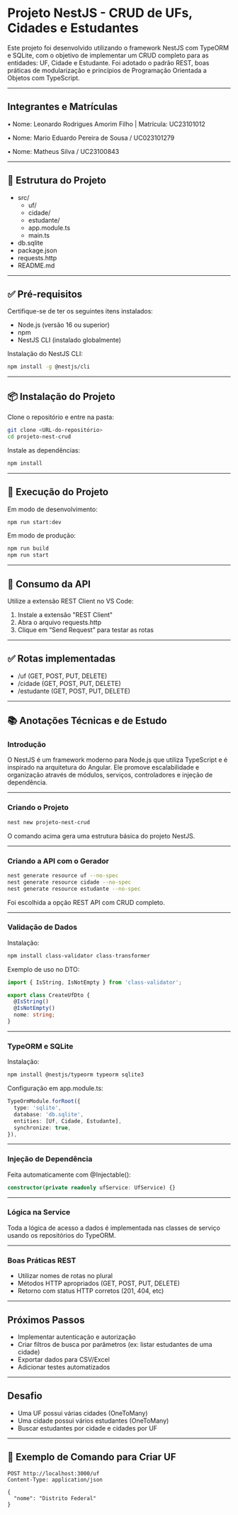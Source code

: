 # Projeto NestJS - CRUD de UFs, Cidades e Estudantes

Este projeto foi desenvolvido utilizando o framework NestJS com TypeORM e SQLite, com o objetivo de implementar um CRUD completo para as entidades: UF, Cidade e Estudante. Foi adotado o padrão REST, boas práticas de modularização e princípios de Programação Orientada a Objetos com TypeScript.

---

## Integrantes e Matrículas

• Nome: Leonardo Rodrigues Amorim Filho | Matrícula: UC23101012

• Nome: Mario Eduardo Pereira de Sousa / UC023101279

• Nome: Matheus Silva / UC23100843

---

## 📁 Estrutura do Projeto

- src/
  - uf/
  - cidade/
  - estudante/
  - app.module.ts
  - main.ts
- db.sqlite
- package.json
- requests.http
- README.md

---

## ✅ Pré-requisitos

Certifique-se de ter os seguintes itens instalados:

- Node.js (versão 16 ou superior)
- npm
- NestJS CLI (instalado globalmente)

Instalação do NestJS CLI:

```bash
npm install -g @nestjs/cli
```

---

## 📦 Instalação do Projeto

Clone o repositório e entre na pasta:

```bash
git clone <URL-do-repositório>
cd projeto-nest-crud
```

Instale as dependências:

```bash
npm install
```

---

## 🚀 Execução do Projeto

Em modo de desenvolvimento:

```bash
npm run start:dev
```

Em modo de produção:

```bash
npm run build
npm run start
```

---

## 🔁 Consumo da API

Utilize a extensão REST Client no VS Code:

1. Instale a extensão "REST Client"
2. Abra o arquivo requests.http
3. Clique em “Send Request” para testar as rotas

---

## ✅ Rotas implementadas

- /uf (GET, POST, PUT, DELETE)
- /cidade (GET, POST, PUT, DELETE)
- /estudante (GET, POST, PUT, DELETE)

---

## 📚 Anotações Técnicas e de Estudo

### Introdução

O NestJS é um framework moderno para Node.js que utiliza TypeScript e é inspirado na arquitetura do Angular. Ele promove escalabilidade e organização através de módulos, serviços, controladores e injeção de dependência.

---

### Criando o Projeto

```bash
nest new projeto-nest-crud
```

O comando acima gera uma estrutura básica do projeto NestJS.

---

### Criando a API com o Gerador

```bash
nest generate resource uf --no-spec
nest generate resource cidade --no-spec
nest generate resource estudante --no-spec
```

Foi escolhida a opção REST API com CRUD completo.

---

### Validação de Dados

Instalação:

```bash
npm install class-validator class-transformer
```

Exemplo de uso no DTO:

```ts
import { IsString, IsNotEmpty } from 'class-validator';

export class CreateUfDto {
  @IsString()
  @IsNotEmpty()
  nome: string;
}
```

---

### TypeORM e SQLite

Instalação:

```bash
npm install @nestjs/typeorm typeorm sqlite3
```

Configuração em app.module.ts:

```ts
TypeOrmModule.forRoot({
  type: 'sqlite',
  database: 'db.sqlite',
  entities: [Uf, Cidade, Estudante],
  synchronize: true,
}),
```

---

### Injeção de Dependência

Feita automaticamente com @Injectable():

```ts
constructor(private readonly ufService: UfService) {}
```

---

### Lógica na Service

Toda a lógica de acesso a dados é implementada nas classes de serviço usando os repositórios do TypeORM.

---

### Boas Práticas REST

- Utilizar nomes de rotas no plural
- Métodos HTTP apropriados (GET, POST, PUT, DELETE)
- Retorno com status HTTP corretos (201, 404, etc)

---

## Próximos Passos

- Implementar autenticação e autorização
- Criar filtros de busca por parâmetros (ex: listar estudantes de uma cidade)
- Exportar dados para CSV/Excel
- Adicionar testes automatizados

---

## Desafio

- Uma UF possui várias cidades (OneToMany)
- Uma cidade possui vários estudantes (OneToMany)
- Buscar estudantes por cidade e cidades por UF

---

## 🧪 Exemplo de Comando para Criar UF

```http
POST http://localhost:3000/uf
Content-Type: application/json

{
  "nome": "Distrito Federal"
}
```
